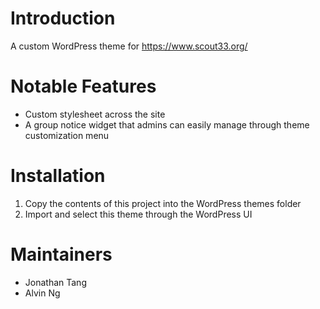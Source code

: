 # Introduction

A custom WordPress theme for https://www.scout33.org/


# Notable Features

- Custom stylesheet across the site
- A group notice widget that admins can easily manage through theme customization menu

# Installation

1. Copy the contents of this project into the WordPress themes folder
2. Import and select this theme through the WordPress UI


# Maintainers

- Jonathan Tang
- Alvin Ng
